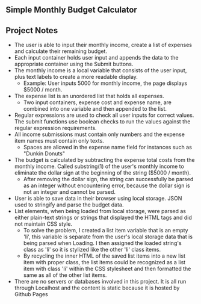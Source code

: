 ## Simple Monthly Budget Calculator

## Project Notes
- The user is able to input their monthly income, create a list of expenses and calculate their remaining budget.
- Each input container holds user input and appends the data to the appropriate container using the Submit buttons.
- The monthly income is a local variable that consists of the user input, plus text labels to create a more readable display.
    - Example: User inputs 5000 for monthly income, the page displays $5000 / month.
- The expense list is an unordered list that holds all expenses.
    - Two input containers, expense cost and expense name, are combined into one variable and then appended to the list.
- Regular expressions are used to check all user inputs for correct values. The submit functions use boolean checks to run the values against the regular expression requirements.
- All income submissions must contain only numbers and the expense item names must contain only texts.
    - Spaces are allowed in the expense name field for instances such as "Dunkin Donuts"
- The budget is calculated by subtracting the expense total costs from the monthly income. Called substring(1) of the user's monthly income to eliminate the dollar sign at the beginning of the string ($5000 / month).
    - After removing the dollar sign, the string can successfully be parsed as an integer without encountering error, because the dollar sign is not an integer and cannot be parsed.
- User is able to save data in their browser using local storage. JSON used to stringify and parse the budget data.
- List elements, when being loaded from local storage, were parsed as either plain-text strings or strings that displayed the HTML tags and did not maintain CSS style. 
    - To solve the problem, I created a list item variable that is an empty 'li', this variable is separate from the user's local storage data that is being parsed when Loading. I then assigned the loaded string's class as 'li' so it is stylized like the other 'li' class items. 
    - By recycling the inner HTML of the saved list items into a new list item with proper class, the list items could be recognized as a list item with class 'li' within the CSS stylesheet and then formatted the same as all of the other list items.
- There are no servers or databases involved in this project. It is all run through Localhost and the content is static because it is hosted by Github Pages

<a href = "https://soundwanders.github.io/budget/"></a>
